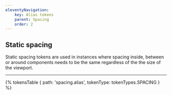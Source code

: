 ```yaml
---
eleventyNavigation:
    key: Alias tokens
    parent: Spacing
    order: 2
---
```

## Static spacing
Static spacing tokens are used in instances where spacing inside, between or around components needs to be the same regardless of the the size of the viewport.

---

{% tokensTable {
 path: 'spacing.alias',
 tokenType: tokenTypes.SPACING
} %}

